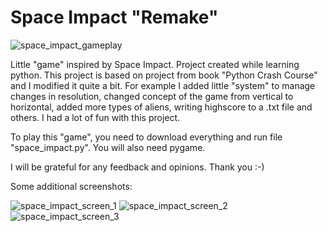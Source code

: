 # Space Impact "Remake"

![space_impact_gameplay](https://user-images.githubusercontent.com/59567076/84587305-51a15180-ae1e-11ea-9df9-b27122a824f8.gif)

Little "game" inspired by Space Impact. Project created while learning python.
This project is based on project from book "Python Crash Course" and I modified it quite a bit.
For example I added little "system" to manage changes in resolution, changed concept of the game from vertical to horizontal,
added more types of aliens, writing highscore to a .txt file and others.
I had a lot of fun with this project. 

To play this "game", you need to download everything and run file "space_impact.py". You will also need pygame.

I will be grateful for any feedback and opinions.
Thank you :-)

Some additional screenshots:

![space_impact_screen_1](https://user-images.githubusercontent.com/59567076/84587306-536b1500-ae1e-11ea-98dc-ec29a65ee185.jpg)
![space_impact_screen_2](https://user-images.githubusercontent.com/59567076/84587308-5403ab80-ae1e-11ea-835f-e60985986acf.jpg)
![space_impact_screen_3](https://user-images.githubusercontent.com/59567076/84587309-5403ab80-ae1e-11ea-90b2-2268c32fc7c8.jpg)
